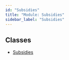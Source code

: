 ```yaml
---
id: "Subsidies"
title: "Module: Subsidies"
sidebar_label: "Subsidies"
---
```


## Classes

- [Subsidies](../../../../classes/API/Entities/Subsidies/Subsidies.md)

